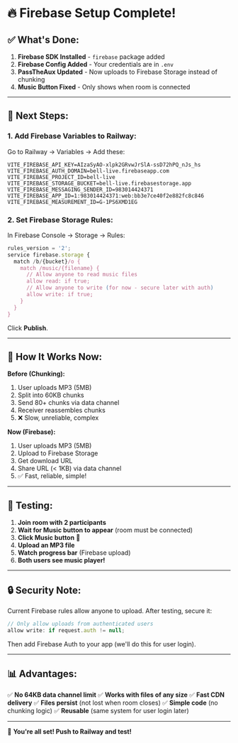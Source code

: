 # 🔥 Firebase Setup Complete!

## ✅ What's Done:

1. **Firebase SDK Installed** - `firebase` package added
2. **Firebase Config Added** - Your credentials are in `.env`
3. **PassTheAux Updated** - Now uploads to Firebase Storage instead of chunking
4. **Music Button Fixed** - Only shows when room is connected

---

## 🚀 Next Steps:

### **1. Add Firebase Variables to Railway:**

Go to Railway → Variables → Add these:

```
VITE_FIREBASE_API_KEY=AIzaSyAO-xlpk2GRvwJrSlA-ssD72hPQ_nJs_hs
VITE_FIREBASE_AUTH_DOMAIN=bell-live.firebaseapp.com
VITE_FIREBASE_PROJECT_ID=bell-live
VITE_FIREBASE_STORAGE_BUCKET=bell-live.firebasestorage.app
VITE_FIREBASE_MESSAGING_SENDER_ID=983014424371
VITE_FIREBASE_APP_ID=1:983014424371:web:bb3e7ce40f2e882fc8c846
VITE_FIREBASE_MEASUREMENT_ID=G-1PS6XMD1EG
```

### **2. Set Firebase Storage Rules:**

In Firebase Console → Storage → Rules:

```javascript
rules_version = '2';
service firebase.storage {
  match /b/{bucket}/o {
    match /music/{filename} {
      // Allow anyone to read music files
      allow read: if true;
      // Allow anyone to write (for now - secure later with auth)
      allow write: if true;
    }
  }
}
```

Click **Publish**.

---

## 🎵 How It Works Now:

**Before (Chunking):**
1. User uploads MP3 (5MB)
2. Split into 60KB chunks
3. Send 80+ chunks via data channel
4. Receiver reassembles chunks
5. ❌ Slow, unreliable, complex

**Now (Firebase):**
1. User uploads MP3 (5MB)
2. Upload to Firebase Storage
3. Get download URL
4. Share URL (< 1KB) via data channel
5. ✅ Fast, reliable, simple!

---

## 🧪 Testing:

1. **Join room with 2 participants**
2. **Wait for Music button to appear** (room must be connected)
3. **Click Music button** 🎵
4. **Upload an MP3 file**
5. **Watch progress bar** (Firebase upload)
6. **Both users see music player!**

---

## 🔒 Security Note:

Current Firebase rules allow anyone to upload. After testing, secure it:

```javascript
// Only allow uploads from authenticated users
allow write: if request.auth != null;
```

Then add Firebase Auth to your app (we'll do this for user login).

---

## 📊 Advantages:

✅ **No 64KB data channel limit**
✅ **Works with files of any size**
✅ **Fast CDN delivery**
✅ **Files persist** (not lost when room closes)
✅ **Simple code** (no chunking logic)
✅ **Reusable** (same system for user login later)

---

🎉 **You're all set! Push to Railway and test!**
